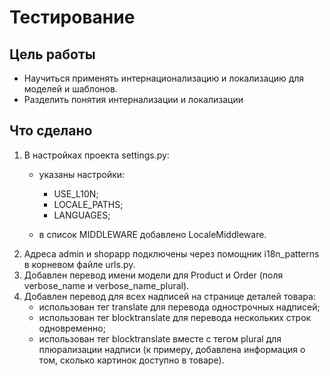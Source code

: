 # Тестирование #

## Цель работы

- Научиться применять интернационализацию и локализацию для моделей и шаблонов.
- Разделить понятия интернализации и локализации 



  

## Что сделано

1. В настройках проекта settings.py: 
   - указаны настройки:
     - USE_L10N; 
     - LOCALE_PATHS; 
     - LANGUAGES;
     
   - в список MIDDLEWARE добавлено LocaleMiddleware.
2. Адреса admin и shopapp подключены через помощник i18n_patterns в корневом файле urls.py.
3. Добавлен перевод имени модели для Product и Order (поля verbose_name и verbose_name_plural).
4. Добавлен перевод для всех надписей на странице деталей товара:
   - использован тег translate для перевода однострочных надписей;
   - использован тег blocktranslate для перевода нескольких строк одновременно;
   - использован тег blocktranslate вместе с тегом plural для плюрализации надписи (к примеру, добавлена информация о том, сколько картинок доступно в товаре).
